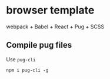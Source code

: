 # browser template

webpack + Babel + React + Pug + SCSS

## Compile pug files

Use `pug-cli`

```
npm i pug-cli -g
```
